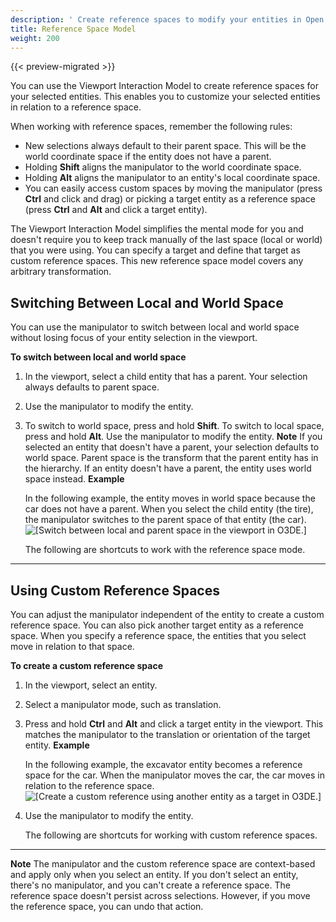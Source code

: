 ```yaml
---
description: ' Create reference spaces to modify your entities in Open 3D Engine. '
title: Reference Space Model
weight: 200
---
```


{{< preview-migrated >}}

You can use the Viewport Interaction Model to create reference spaces for your selected entities. This enables you to customize your selected entities in relation to a reference space.

When working with reference spaces, remember the following rules:
+ New selections always default to their parent space. This will be the world coordinate space if the entity does not have a parent.
+ Holding **Shift** aligns the manipulator to the world coordinate space.
+ Holding **Alt** aligns the manipulator to an entity's local coordinate space.
+ You can easily access custom spaces by moving the manipulator (press **Ctrl** and click and drag) or picking a target entity as a reference space (press **Ctrl** and **Alt** and click a target entity).

The Viewport Interaction Model simplifies the mental mode for you and doesn't require you to keep track manually of the last space (local or world) that you were using. You can specify a target and define that target as custom reference spaces. This new reference space model covers any arbitrary transformation.

## Switching Between Local and World Space 

You can use the manipulator to switch between local and world space without losing focus of your entity selection in the viewport.

**To switch between local and world space**

1. In the viewport, select a child entity that has a parent. Your selection always defaults to parent space.

1. Use the manipulator to modify the entity.

1. To switch to world space, press and hold **Shift**. To switch to local space, press and hold **Alt**. Use the manipulator to modify the entity.
**Note**
If you selected an entity that doesn't have a parent, your selection defaults to world space.
Parent space is the transform that the parent entity has in the hierarchy. If an entity doesn't have a parent, the entity uses world space instead.
**Example**

   In the following example, the entity moves in world space because the car does not have a parent. When you select the child entity (the tire), the manipulator switches to the parent space of that entity (the car).
![\[Switch between local and parent space in the viewport in O3DE.\]](/images/user-guide/viewportinteractionmodel/viewport-selection-model-1.gif)

   The following are shortcuts to work with the reference space mode.
****


## Using Custom Reference Spaces 

You can adjust the manipulator independent of the entity to create a custom reference space. You can also pick another target entity as a reference space. When you specify a reference space, the entities that you select move in relation to that space.

**To create a custom reference space**

1. In the viewport, select an entity.

1. Select a manipulator mode, such as translation.

1. Press and hold **Ctrl** and **Alt** and click a target entity in the viewport. This matches the manipulator to the translation or orientation of the target entity.
**Example**

   In the following example, the excavator entity becomes a reference space for the car. When the manipulator moves the car, the car moves in relation to the reference space.
![\[Create a custom reference using another entity as a target in O3DE.\]](/images/user-guide/viewportinteractionmodel/viewport-selection-model-4.gif)

1. Use the manipulator to modify the entity.

   The following are shortcuts for working with custom reference spaces.
****


**Note**
The manipulator and the custom reference space are context-based and apply only when you select an entity. If you don't select an entity, there's no manipulator, and you can't create a reference space. The reference space doesn't persist across selections. However, if you move the reference space, you can undo that action.
